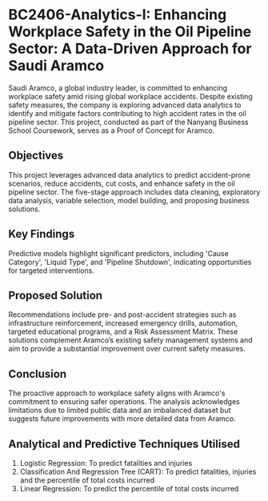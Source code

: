 # BC2406-Analytics-I: Enhancing Workplace Safety in the Oil Pipeline Sector: A Data-Driven Approach for Saudi Aramco

Saudi Aramco, a global industry leader, is committed to enhancing workplace safety amid rising global workplace accidents. Despite existing safety measures, the company is exploring advanced data analytics to identify and mitigate factors contributing to high accident rates in the oil pipeline sector. This project, conducted as part of the Nanyang Business School Coursework, serves as a Proof of Concept for Aramco.

## Objectives
This project leverages advanced data analytics to predict accident-prone scenarios, reduce accidents, cut costs, and enhance safety in the oil pipeline sector. The five-stage approach includes data cleaning, exploratory data analysis, variable selection, model building, and proposing business solutions.

## Key Findings
Predictive models highlight significant predictors, including 'Cause Category', 'Liquid Type', and 'Pipeline Shutdown', indicating opportunities for targeted interventions.

## Proposed Solution
Recommendations include pre- and post-accident strategies such as infrastructure reinforcement, increased emergency drills, automation, targeted educational programs, and a Risk Assessment Matrix. These solutions complement Aramco’s existing safety management systems and aim to provide a substantial improvement over current safety measures.

## Conclusion
The proactive approach to workplace safety aligns with Aramco's commitment to ensuring safer operations. The analysis acknowledges limitations due to limited public data and an imbalanced dataset but suggests future improvements with more detailed data from Aramco.

## Analytical and Predictive Techniques Utilised
1. Logistic Regression: To predict fatalities and injuries
2. Classification And Regression Tree (CART): To predict fatalities, injuries and the percentile of total costs incurred
3. Linear Regression: To predict the percentile of total costs incurred
